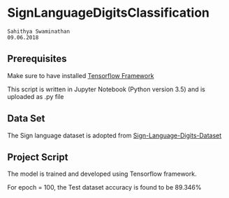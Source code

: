 # SignLanguageDigitsClassification

```
Sahithya Swaminathan
09.06.2018
```

## Prerequisites

Make sure to have installed [Tensorflow Framework](https://www.tensorflow.org/install/)

This script is written in Jupyter Notebook (Python version 3.5) and is uploaded as .py file

## Data Set

The Sign language dataset is adopted from [Sign-Language-Digits-Dataset](https://github.com/ardamavi/Sign-Language-Digits-Dataset)

## Project Script

The model is trained and developed using Tensorflow framework.

For epoch = 100, the Test dataset accuracy is found to be 89.346%
